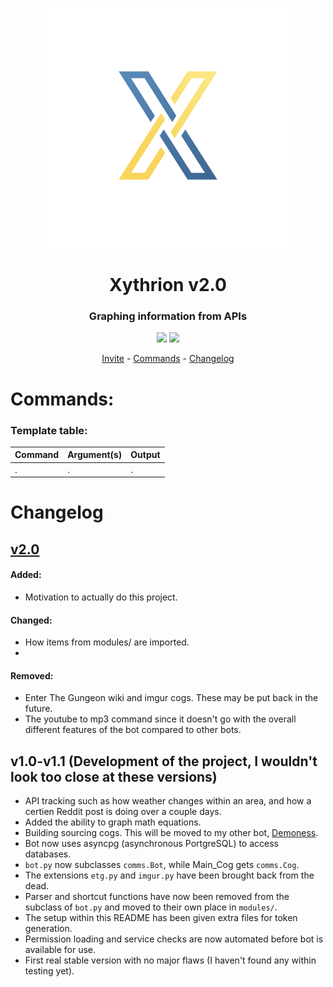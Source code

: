 <p align="center">
    <img src="/images/icon.png"/>
</p>

<h1 align="center">Xythrion v2.0</h1>

<h3 align="center">Graphing information from APIs</h3>

<p align="center">
    <img src="https://img.shields.io/apm/l/vim-mode.svg"/>
    <img src="https://img.shields.io/badge/python-3.7.4-green.svg">
</p>

<p align="center">
    <a href="https://discordapp.com/oauth2/authorize?client_id=591885341812850699&scope=bot&permissions=335400150">Invite</a> -
    <a href="#commands">Commands</a> -
    <a href="#changelog">Changelog</a>
</p>


# Commands:

### Template table:
|  Command  |  Argument(s)  |  Output  |
| ------------- | ------------- | ------------- |
|  .  |  .  |  .  |


# Changelog

## [v2.0](!https://github.com/Xithrius/Xythrion/releases/tag/v2.0)
#### Added:
- Motivation to actually do this project.

#### Changed:
- How items from modules/ are imported.
- 

#### Removed:
- Enter The Gungeon wiki and imgur cogs. These may be put back in the future.
- The youtube to mp3 command since it doesn't go with the overall different features of the bot compared to other bots.


## v1.0-v1.1 (Development of the project, I wouldn't look too close at these versions)
- API tracking such as how weather changes within an area, and how a certien Reddit post is doing over a couple days.
- Added the ability to graph math equations.
- Building sourcing cogs. This will be moved to my other bot, [Demoness](!https://www.github.com/Xithrius/Demoness).
- Bot now uses asyncpg (asynchronous PortgreSQL) to access databases.
- `bot.py` now subclasses `comms.Bot`, while Main_Cog gets `comms.Cog`. 
- The extensions `etg.py` and `imgur.py` have been brought back from the dead.
- Parser and shortcut functions have now been removed from the subclass of `bot.py` and moved to their own place in `modules/`.
- The setup within this README has been given extra files for token generation.
- Permission loading and service checks are now automated before bot is available for use.
- First real stable version with no major flaws (I haven't found any within testing yet).

